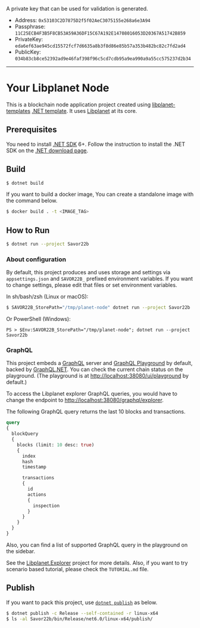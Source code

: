 A private key that can be used for validation is generated.

- Address: `0x53103C2D7875D2f5f02AeC3075155e268a6e3A94`
- Passphrase: `11C25ECB4F3B5F8CB53A59A36DF15C67A192E14708016053D20367A51742B859`
- PrivateKey: `eda6ef63ae945cd15572fcf7d6635a8b3f8d86e85b57a353b482bc82c7fd2ad4`
- PublicKey: `034b83cb8ce52392ad9e46faf398f96c5cd7cdb95a9ea990a9a55cc575237d2b34`

----

Your Libplanet Node
===================

This is a blockchain node application project created using
[libplanet-templates] [.NET template].
It uses [Libplanet] at its core.

[libplanet-templates]: https://github.com/planetarium/libplanet-templates
[.NET template]: https://github.com/dotnet/templating/
[Libplanet]: https://libplanet.io/

Prerequisites
-------------

You need to install [.NET SDK] 6+. Follow the instruction to install
the .NET SDK on the [.NET download page][1].

[.NET SDK]: https://docs.microsoft.com/dotnet/core/sdk
[1]: https://dotnet.microsoft.com/download


Build
-----

```bash
$ dotnet build
```

If you want to build a docker image, You can create a standalone image
with the command below.
```bash
$ docker build . -t <IMAGE_TAG>
```

How to Run
----------

```bash
$ dotnet run --project Savor22b
```

### About configuration
By default, this project produces and uses storage and settings via
`appsettings.json` and `SAVOR22B_` prefixed environment variables. If you want to
change settings, please edit that files or set environment variables.

In sh/bash/zsh (Linux or macOS):

```sh
$ SAVOR22B_StorePath="/tmp/planet-node" dotnet run --project Savor22b
```

Or PowerShell (Windows):

```pwsh
PS > $Env:SAVOR22B_StorePath="/tmp/planet-node"; dotnet run --project Savor22b
```

### GraphQL
This project embeds a [GraphQL] server and [GraphQL Playground] by default,
backed by [GraphQL.NET]. You can check the current chain status on the
playground. (The playground is at <http://localhost:38080/ui/playground> by
default.)

To access the Libplanet explorer GraphQL queries, you would have to change the
endpoint to <http://localhost:38080/graphql/explorer>.

The following GraphQL query returns the last 10 blocks and transactions.

```graphql
query
{
  blockQuery
  {
    blocks (limit: 10 desc: true)
    {
      index
      hash
      timestamp

      transactions
      {
        id
        actions
        {
          inspection
        }
      }
    }
  }
}
```

Also, you can find a list of supported GraphQL query in the playground on the
sidebar.

See the [Libplanet.Explorer] project for more details.
Also, if you want to try scenario based tutorial, please check the
`TUTORIAL.md` file.

Publish
-------

If you want to pack this project, use [`dotnet publish`][dotnet publish] as below.

```bash
$ dotnet publish -c Release --self-contained -r linux-x64
$ ls -al Savor22b/bin/Release/net6.0/linux-x64/publish/
```

[dotnet publish]: https://docs.microsoft.com/en-US/dotnet/core/tools/dotnet-publish

[GraphQL]: https://graphql.org/
[GraphQL Playground]: https://github.com/graphql/graphql-playground
[GraphQL.NET]: https://graphql-dotnet.github.io/
[Libplanet.Explorer]: https://github.com/planetarium/libplanet/tree/main/Libplanet.Explorer

